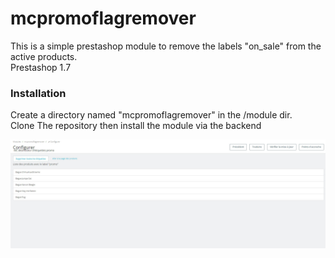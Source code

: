 # mcpromoflagremover

This is a simple prestashop module to remove the labels "on_sale" from the active products.<br>
Prestashop 1.7<br>
<h3>Installation</h3>
<p>Create a directory named "mcpromoflagremover" in the /module dir. <br>
Clone The repository then install the module via the backend</p>

![Screenshot](screenshot.jpg)
